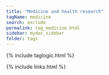 ```yaml
---
title: "Medicine and health research"
tagName: medicine
search: exclude
permalink: tag_medicine.html
sidebar: mydoc_sidebar
folder: tags
---
```

{% include taglogic.html %}

{% include links.html %}
